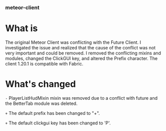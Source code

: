### meteor-client

# What is

The original Meteor Client was conflicting with the Future Client. I investigated the issue and realized that the cause of the conflict was not very important and could be removed. I removed the conflicting mixins and modules, changed the ClickGUI key, and altered the Prefix character. The client 1.20.1 is compatible with Fabric.

# What's changed

`-` PlayerListHudMixin mixin was removed due to a conflict with future and the BetterTab module was deleted.

`+` The default prefix has been changed to "+".

`+` The default clickgui key has been changed to 'P'.
